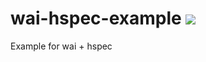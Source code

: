 wai-hspec-example [<img src="https://secure.travis-ci.org/fujimura/wai-hspec-example.png"/>](http://travis-ci.org/fujimura/wai-hspec-example)
=====

Example for wai + hspec
